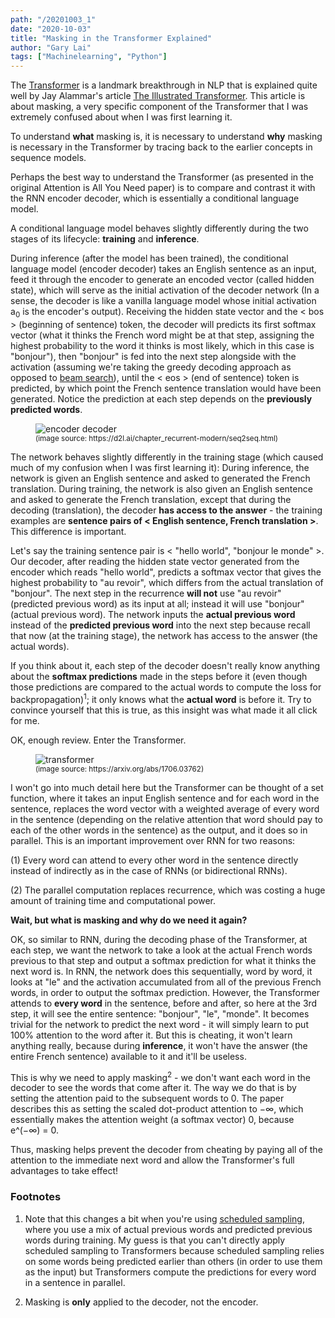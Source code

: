 ```yaml
---
path: "/20201003_1"
date: "2020-10-03"
title: "Masking in the Transformer Explained"
author: "Gary Lai"
tags: ["Machinelearning", "Python"]
---
```


The <u>[Transformer](https://arxiv.org/abs/1706.03762)</u> is a landmark breakthrough in NLP that is explained quite well by Jay Alammar's article <u>[The Illustrated Transformer](http://jalammar.github.io/illustrated-transformer/)</u>. This article is about masking, a very specific component of the Transformer that I was extremely confused about when I was first learning it.

To understand **what** masking is, it is necessary to understand **why** masking is necessary in the Transformer by tracing back to the earlier concepts in sequence models.

Perhaps the best way to understand the Transformer (as presented in the original Attention is All You Need paper) is to compare and contrast it with the RNN encoder decoder, which is essentially a conditional language model.

A conditional language model behaves slightly differently during the two stages of its lifecycle: **training** and **inference**.

During inference (after the model has been trained), the conditional language model (encoder decoder) takes an English sentence as an input, feed it through the encoder to generate an encoded vector (called hidden state), which will serve as the initial activation of the decoder network (In a sense, the decoder is like a vanilla language model whose initial activation a<sub>0</sub> is the encoder's output). Receiving the hidden state vector and the < bos > (beginning of sentence) token, the decoder will predicts its first softmax vector (what it thinks the French word might be at that step, assigning the highest probability to the word it thinks is most likely, which in this case is "bonjour"), then "bonjour" is fed into the next step alongside with the activation (assuming we're taking the greedy decoding approach as opposed to <u>[beam search](https://www.youtube.com/watch?v=RLWuzLLSIgw)</u>), until the < eos > (end of sentence) token is predicted, by which point the French sentence translation would have been generated. Notice the prediction at each step depends on the **previously predicted words**.

<figure> 
    <img src='/images/20201003_1/encoderdecoder.png' alt='encoder decoder' class="center"/>
    <figcaption class="center"><small>(image source: https://d2l.ai/chapter_recurrent-modern/seq2seq.html)</small></figcaption>
</figure>

The network behaves slightly differently in the training stage (which caused much of my confusion when I was first learning it): During inference, the network is given an English sentence and asked to generated the French translation. During training, the network is also given an English sentence and asked to generate the French translation, except that during the decoding (translation), the decoder **has access to the answer** - the training examples are **sentence pairs of < English sentence, French translation >**. This difference is important.

Let's say the training sentence pair is < "hello world", "bonjour le monde" >. Our decoder, after reading the hidden state vector generated from the encoder which reads "hello world", predicts a softmax vector that gives the highest probability to "au revoir", which differs from the actual translation of "bonjour". The next step in the recurrence **will not** use "au revoir" (predicted previous word) as its input at all; instead it will use "bonjour" (actual previous word). The network inputs the **actual previous word** instead of the **predicted previous word** into the next step because recall that now (at the training stage), the network has access to the answer (the actual words).

If you think about it, each step of the decoder doesn't really know anything about the **softmax predictions** made in the steps before it (even though those predictions are compared to the actual words to compute the loss for backpropagation)<sup>1</sup>; it only knows what the **actual word** is before it. Try to convince yourself that this is true, as this insight was what made it all click for me.

OK, enough review. Enter the Transformer.

<figure> 
    <img src='/images/20201003_1/transformer.png' alt='transformer' class="center" />
    <figcaption class="center"><small>(image source: https://arxiv.org/abs/1706.03762)</small></figcaption>
</figure>

I won't go into much detail here but the Transformer can be thought of a set function, where it takes an input English sentence and for each word in the sentence, replaces the word vector with a weighted average of every word in the sentence (depending on the relative attention that word should pay to each of the other words in the sentence) as the output, and it does so in parallel. This is an important improvement over RNN for two reasons:

(1) Every word can attend to every other word in the sentence directly instead of indirectly as in the case of RNNs (or bidirectional RNNs).

(2) The parallel computation replaces recurrence, which was costing a huge amount of training time and computational power.

**Wait, but what is masking and why do we need it again?**

OK, so similar to RNN, during the decoding phase of the Transformer, at each step, we want the network to take a look at the actual French words previous to that step and output a softmax prediction for what it thinks the next word is. In RNN, the network does this sequentially, word by word, it looks at "le" and the activation accumulated from all of the previous French words, in order to output the softmax prediction. However, the Transformer attends to **every word** in the sentence, before and after, so here at the 3rd step, it will see the entire sentence: "bonjour", "le", "monde". It becomes trivial for the network to predict the next word - it will simply learn to put 100% attention to the word after it. But this is cheating, it won't learn anything really, because during **inference**, it won't have the answer (the entire French sentence) available to it and it'll be useless.

This is why we need to apply masking<sup>2</sup> - we don't want each word in the decoder to see the words that come after it. The way we do that is by setting the attention paid to the subsequent words to 0. The paper describes this as setting the scaled dot-product attention to −∞, which essentially makes the attention weight (a softmax vector) 0, because e^(−∞) = 0.

Thus, masking helps prevent the decoder from cheating by paying all of the attention to the immediate next word and allow the Transformer's full advantages to take effect!

### Footnotes

1. Note that this changes a bit when you're using <u>[scheduled sampling](https://www.garysnotebook.com/20200630_1)</u>, where you use a mix of actual previous words and predicted previous words during training. My guess is that you can't directly apply scheduled sampling to Transformers because scheduled sampling relies on some words being predicted earlier than others (in order to use them as the input) but Transformers compute the predictions for every word in a sentence in parallel.

2. Masking is **only** applied to the decoder, not the encoder.
